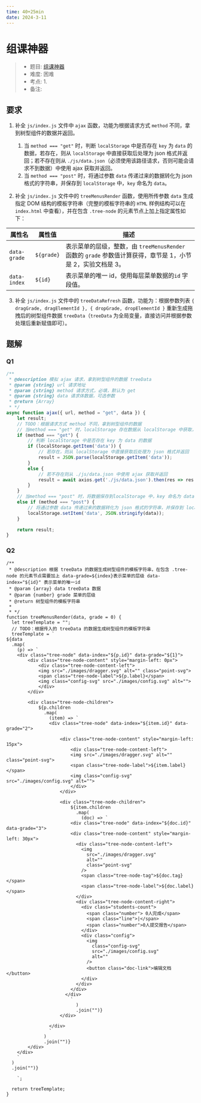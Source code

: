 ```yaml
---
time: 40+25min
date: 2024-3-11
---
```


# 组课神器

> - 题目: [组课神器](https://www.lanqiao.cn/problems/5143/learning/?subject_code=4&group_code=1&match_num=14&match_flow=1&origin=cup)
> - 难度: 困难
> - 考点: 
>   1. 
> - 备注:

## 要求

1. 补全 `js/index.js` 文件中 `ajax` 函数，功能为根据请求方式 `method` 不同，拿到树型组件的数据并返回。
   1. 当 `method === "get"` 时，判断 `localStorage` 中是否存在 `key` 为 `data` 的数据，若存在，则从 `localStorage` 中直接获取后处理为 json 格式并返回；若不存在则从 `./js/data.json`（必须使用该路径请求，否则可能会请求不到数据）中使用 ajax 获取并返回。
   2. 当 `method === "post"` 时，将通过参数 `data` 传递过来的数据转化为 json 格式的字符串，并保存到 `localStorage` 中，`key` 命名为 `data`。




2. 补全 `js/index.js` 文件中的 `treeMenusRender` 函数，使用所传参数 `data` 生成指定 DOM 结构的模板字符串（完整的模板字符串的 `HTML` 样例结构可以在 `index.html` 中查看），并在包含 `.tree-node` 的元素节点上加上指定属性如下：

| 属性名       | 属性值     | 描述                                                         |
| ------------ | ---------- | ------------------------------------------------------------ |
| `data-grade` | `${grade}` | 表示菜单的层级，整数，由 `treeMenusRender` 函数的 `grade` 参数值计算获得，章节是 1，小节是 2，实验文档是 3。 |
| `data-index` | `${id}`    | 表示菜单的唯一 id，使用每层菜单数据的`id` 字段值。           |



3. 补全 `js/index.js` 文件中的 `treeDataRefresh` 函数，功能为：根据参数列表 `{ dragGrade, dragElementId }, { dropGrade, dropElementId }` 重新生成拖拽后的树型组件数据 `treeData`（`treeData` 为全局变量，直接访问并根据参数处理后重新赋值即可）。

## 题解



### Q1

```js
/**
 * @description 模拟 ajax 请求，拿到树型组件的数据 treeData
 * @param {string} url 请求地址
 * @param {string} method 请求方式，必填，默认为 get
 * @param {string} data 请求体数据，可选参数
 * @return {Array} 
 * */
async function ajax({ url, method = "get", data }) {
    let result;
    // TODO：根据请求方式 method 不同，拿到树型组件的数据
    // 当method === "get" 时，localStorage 存在数据从 localStorage 中获取，不存在则从 /js/data.json 中获取
    if (method === "get") {
        // 判断 localStorage 中是否存在 key 为 data 的数据
        if (localStorage.getItem('data')) {
            // 若存在，则从 localStorage 中直接获取后处理为 json 格式并返回
            result = JSON.parse(localStorage.getItem('data'));
        }
        else {
            // 若不存在则从 ./js/data.json 中使用 ajax 获取并返回
            result = await axios.get('./js/data.json').then(res => res.data);
        }
    }
    // 当method === "post" 时，将数据保存到localStorage 中，key 命名为 data
    else if (method === "post") {
        // 将通过参数 data 传递过来的数据转化为 json 格式的字符串，并保存到 localStorage 中，key 命名为 data
        localStorage.setItem('data', JSON.stringify(data));
    }

    return result;
}
```

### Q2

```JS
/**
 * @description 根据 treeData 的数据生成树型组件的模板字符串，在包含 .tree-node 的元素节点需要加上 data-grade=${index}表示菜单的层级 data-index="${id}" 表示菜单的唯一id
 * @param {array} data treeData 数据
 * @param {number} grade 菜单的层级
 * @return 树型组件的模板字符串
 *
 * */
function treeMenusRender(data, grade = 0) {
  let treeTemplate = "";
  // TODO：根据传入的 treeData 的数据生成树型组件的模板字符串
  treeTemplate = `
${data
  .map(
    (p) => `
    <div class="tree-node" data-index="${p.id}" data-grade="${1}">
        <div class="tree-node-content" style="margin-left: 0px">
            <div class="tree-node-content-left">
            <img src="./images/dragger.svg" alt="" class="point-svg">
            <span class="tree-node-label">${p.label}</span>
            <img class="config-svg" src="./images/config.svg" alt="">
            </div>
        </div>

        <div class="tree-node-children">
            ${p.children
              .map(
                (item) => `
                <div class="tree-node" data-index="${item.id}" data-grade="2">

                    <div class="tree-node-content" style="margin-left: 15px">
                        <div class="tree-node-content-left">
                        <img src="./images/dragger.svg" alt="" class="point-svg">
                        <span class="tree-node-label">${item.label}</span>
                        <img class="config-svg" src="./images/config.svg" alt="">
                        </div>
                    </div>

                    <div class="tree-node-children">
                        ${item.children
                          .map(
                            (doc) => `
                        <div class="tree-node" data-index="${doc.id}" data-grade="3">
                        <div class="tree-node-content" style="margin-left: 30px">
                          <div class="tree-node-content-left">
                            <img
                              src="./images/dragger.svg"
                              alt=""
                              class="point-svg"
                            />
                            <span class="tree-node-tag">${doc.tag}</span>
                            <span class="tree-node-label">${doc.label}</span>
                          </div>
                          <div class="tree-node-content-right">
                            <div class="students-count">
                              <span class="number"> 0人完成</span>
                              <span class="line">|</span>
                              <span class="number">0人提交报告</span>
                            </div>
                            <div class="config">
                              <img
                                class="config-svg"
                                src="./images/config.svg"
                                alt=""
                              />
                              <button class="doc-link">编辑文档</button>
                            </div>
                          </div>
                        </div>
                      </div>
                        `
                          )
                          .join("")}
                    </div>

                </div>
                `
              )
              .join("")}
        </div>
    </div>
    `
  )
  .join("")}

    `;

  return treeTemplate;
}
```


